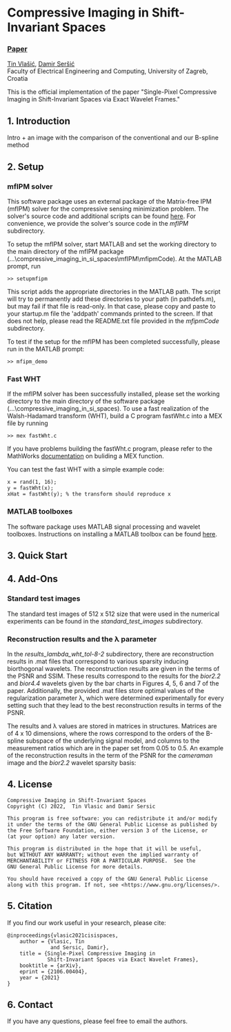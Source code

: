 # Compressive Imaging in Shift-Invariant Spaces

### [Paper](https://arxiv.org/abs/2106.00404)

[Tin Vlašić](https://www.fer.unizg.hr/en/tin.vlasic), [Damir Seršić](https://www.fer.unizg.hr/en/damir.sersic) <br>
Faculty of Electrical Engineering and Computing, University of Zagreb, Croatia

This is the official implementation of the paper "Single-Pixel Compressive Imaging in Shift-Invariant Spaces via Exact Wavelet Frames."

## 1. Introduction
Intro + an image with the comparison of the conventional and our B-spline method

## 2. Setup
### mfIPM solver
This software package uses an external package of the Matrix-free IPM (mfIPM) solver for the compressive sensing minimization problem. The solver's source code and additional scripts can be found [here](https://www.maths.ed.ac.uk/ERGO/mfipmcs/). For convenience, we provide the solver's source code in the _mfIPM_ subdirectory.

To setup the mfIPM solver, start MATLAB and set the working directory to the main directory of the mfIPM package (...\compressive_imaging_in_si_spaces\mfIPM\mfipmCode). At the MATLAB prompt, run
```
>> setupmfipm
```
This script adds the appropriate directories in the MATLAB path. The script will try to permanently add these directories to your path (in pathdefs.m), but may fail if that file is read-only. In that case, please copy and paste to your startup.m file the 'addpath' commands printed to the screen. If that does not help, please read the README.txt file provided in the _mfipmCode_ subdirectory.

To test if the setup for the mfIPM has been completed successfully, please run in the MATLAB prompt:
```
>> mfipm_demo
```
### Fast WHT
If the mfIPM solver has been successfully installed, please set the working directory to the main directory of the software package (...\compressive_imaging_in_si_spaces). To use a fast realization of the Walsh-Hadamard transform (WHT), build a C program fastWht.c into a MEX file by running
```
>> mex fastWht.c
```
If you have problems building the fastWht.c program, please refer to the MathWorks [documentation](https://ch.mathworks.com/help/matlab/ref/mex.html) on buliding a MEX function.

You can test the fast WHT with a simple example code:
```
x = rand(1, 16);
y = fastWht(x);
xHat = fastWht(y); % the transform should reproduce x
```

### MATLAB toolboxes
The software package uses MATLAB signal processing and wavelet toolboxes. Instructions on installing a MATLAB toolbox can be found [here](https://www.mathworks.com/products/matlab/add-on-explorer.html).

## 3. Quick Start


## 4. Add-Ons
### Standard test images
The standard test images of 512 x 512 size that were used in the numerical experiments can be found in the _standard_test_images_ subdirectory.

### Reconstruction results and the λ parameter
In the _results_lambda_wht_tol-8-2_ subdirectory, there are reconstruction results in .mat files that correspond to various sparsity inducing biorthogonal wavelets. The reconstruction results are given in the terms of the PSNR and SSIM. These results correspond to the results for the _bior2.2_ and _bior4.4_ wavelets given by the bar charts in Figures 4, 5, 6 and 7 of the paper. Additionally, the provided .mat files store optimal values of the regularization parameter λ, which were determined experimentally for every setting such that they lead to the best reconstruction results in terms of the PSNR.

The results and λ values are stored in matrices in structures. Matrices are of 4 x 10 dimensions, where the rows correspond to the orders of the B-spline subspace of the underlying signal model, and columns to the measurement ratios which are in the paper set from 0.05 to 0.5. An example of the reconstruction results in the term of the PSNR for the _cameraman_ image and the _bior2.2_ wavelet sparsity basis:



## 4. License
```
Compressive Imaging in Shift-Invariant Spaces
Copyright (C) 2022,  Tin Vlasic and Damir Sersic

This program is free software: you can redistribute it and/or modify
it under the terms of the GNU General Public License as published by
the Free Software Foundation, either version 3 of the License, or
(at your option) any later version.

This program is distributed in the hope that it will be useful,
but WITHOUT ANY WARRANTY; without even the implied warranty of
MERCHANTABILITY or FITNESS FOR A PARTICULAR PURPOSE.  See the
GNU General Public License for more details.

You should have received a copy of the GNU General Public License
along with this program. If not, see <https://www.gnu.org/licenses/>.
```

## 5. Citation
If you find our work useful in your research, please cite:
```
@inproceedings{vlasic2021cisispaces,
    author = {Vlasic, Tin
              and Sersic, Damir},
    title = {Single-Pixel Compressive Imaging in
             Shift-Invariant Spaces via Exact Wavelet Frames},
    booktitle = {arXiv},
    eprint = {2106.00404},
    year = {2021}
}
```

## 6. Contact
If you have any questions, please feel free to email the authors.

